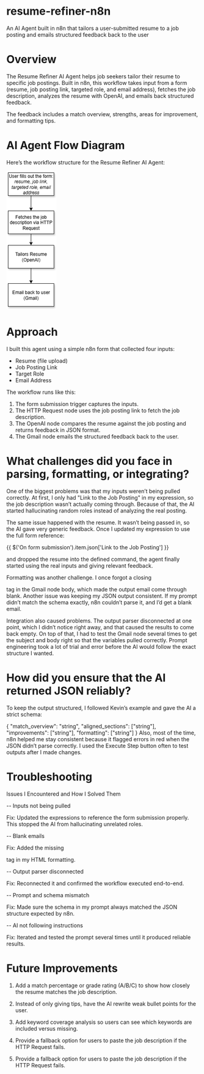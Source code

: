 # resume-refiner-n8n
An AI Agent built in n8n that tailors a user-submitted resume to a job posting and emails structured feedback back to the user


# Overview
The Resume Refiner AI Agent helps job seekers tailor their resume to specific job postings. Built in n8n, this workflow takes input from a form (resume, job posting link, targeted role, and email address), fetches the job description, analyzes the resume with OpenAI, and emails back structured feedback.  

The feedback includes a match overview, strengths, areas for improvement, and formatting tips.

# AI Agent Flow Diagram

Here’s the workflow structure for the Resume Refiner AI Agent:

![AI Agent Flow Diagram](Resume%20Refiner%20AI%20Agent%20Flow.drawio.png)



# Approach
I built this agent using a simple n8n form that collected four inputs:
- Resume (file upload)  
- Job Posting Link  
- Target Role  
- Email Address  

The workflow runs like this:
1. The form submission trigger captures the inputs.  
2. The HTTP Request node uses the job posting link to fetch the job description.  
3. The OpenAI node compares the resume against the job posting and returns feedback in JSON format.  
4. The Gmail node emails the structured feedback back to the user.

# What challenges did you face in parsing, formatting, or integrating?

One of the biggest problems was that my inputs weren’t being pulled correctly. At first, I only had "Link to the Job Posting" in my expression, so the job description wasn’t actually coming through. Because of that, the AI started hallucinating random roles instead of analyzing the real posting.  

The same issue happened with the resume. It wasn’t being passed in, so the AI gave very generic feedback. Once I updated my expression to use the full form reference:  

{{ $('On form submission').item.json['Link to the Job Posting'] }}

and dropped the resume into the defined command, the agent finally started using the real inputs and giving relevant feedback.

Formatting was another challenge. I once forgot a closing </p> tag in the Gmail node body, which made the output email come through blank. Another issue was keeping my JSON output consistent. If my prompt didn’t match the schema exactly, n8n couldn’t parse it, and I’d get a blank email.

Integration also caused problems. The output parser disconnected at one point, which I didn’t notice right away, and that caused the results to come back empty. On top of that, I had to test the Gmail node several times to get the subject and body right so that the variables pulled correctly. Prompt engineering took a lot of trial and error before the AI would follow the exact structure I wanted.


# How did you ensure that the AI returned JSON reliably?



To keep the output structured, I followed Kevin’s example and gave the AI a strict schema:

{
  "match_overview": "string",
  "aligned_sections": ["string"],
  "improvements": ["string"],
  "formatting": ["string"]
}
Also, most of the time, n8n helped me stay consistent because it flagged errors in red when the JSON didn’t parse correctly. I used the Execute Step button often to test outputs after I made changes.

# Troubleshooting

Issues I Encountered and How I Solved Them

-- Inputs not being pulled

Fix: Updated the expressions to reference the form submission properly. This stopped the AI from hallucinating unrelated roles.

-- Blank emails

Fix: Added the missing </p> tag in my HTML formatting.

-- Output parser disconnected

Fix: Reconnected it and confirmed the workflow executed end-to-end.

-- Prompt and schema mismatch

Fix: Made sure the schema in my prompt always matched the JSON structure expected by n8n.

-- AI not following instructions

Fix: Iterated and tested the prompt several times until it produced reliable results.


 # Future Improvements

1. Add a match percentage or grade rating (A/B/C) to show how closely the resume matches the job description.

2. Instead of only giving tips, have the AI rewrite weak bullet points for the user.

3. Add keyword coverage analysis so users can see which keywords are included versus missing.

4. Provide a fallback option for users to paste the job description if the HTTP Request fails.

6. Provide a fallback option for users to paste the job description if the HTTP Request fails.
